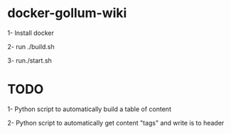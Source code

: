 # docker-gollum-wiki

1- Install docker

2- run ./build.sh

3- run./start.sh

# TODO

1- Python script to automatically build a table of content

2- Python script to automatically get content "tags" and write is to header



